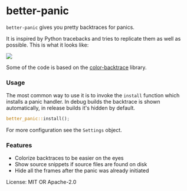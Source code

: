 # better-panic

`better-panic` gives you pretty backtraces for panics.

It is inspired by Python tracebacks and tries to replicate them as well
as possible.  This is what it looks like:

<img src="https://github.com/mitsuhiko/better-panic/raw/master/screenshot.png">

Some of the code is based on the
[color-backtrace](https://crates.io/crates/color-backtrace) library.

### Usage

The most common way to use it is to invoke the `install` function
which installs a panic handler.  In debug builds the backtrace is shown
automatically, in release builds it's hidden by default.

```rust
better_panic::install();
```

For more configuration see the `Settings` object.

### Features

- Colorize backtraces to be easier on the eyes
- Show source snippets if source files are found on disk
- Hide all the frames after the panic was already initiated

License: MIT OR Apache-2.0
